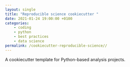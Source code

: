 ```yaml
---
layout: single
title: "Reproducible science cookiecutter "
date: 2021-01-24 19:00:00 +0100
categories: 
    - coding
    - python
    - best practices
    - data science
permalink: /cookiecutter-reproducible-science//
---
```


A cookiecutter template for Python-based analysis projects.